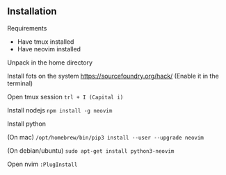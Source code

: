 ## Installation
 Requirements
 - Have tmux installed
 - Have neovim installed

Unpack in the home directory

Install fots on the system
 https://sourcefoundry.org/hack/ (Enable it in the terminal)


Open tmux session
```trl + I (Capital i)```

Install nodejs 
 ```npm install -g neovim```

Install python

(On mac)
 ```/opt/homebrew/bin/pip3 install --user --upgrade neovim```

(On debian/ubuntu)
 ```sudo apt-get install python3-neovim```

Open nvim
 ```:PlugInstall```


